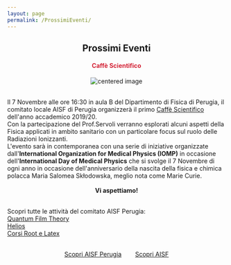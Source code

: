 ```yaml
---
layout: page
permalink: /ProssimiEventi/
---
```


<center><h2><b> Prossimi Eventi </b></h2></center>
<center><h4><b><font style="color:rgb(211, 35, 54);">Caffè Scientifico</font></b></h4></center>

 <figure>
<center>
    <img src="/perugia/img/medicina.png" alt="centered image" style="max-width:70%"
    height="auto" width="auto" class="responsive" >
</center>
</figure>

<section>

<br>
Il 7 Novembre alle ore 16:30 in aula B del Dipartimento di Fisica di Perugia, il comitato locale AISF di Perugia organizzerà il primo <a href="/perugia/CaffèScientifico"> Caffè Scientifico</a> dell'anno accademico 2019/20. <br>Con la partecipazione del Prof.Servoli verranno esplorati alcuni aspetti della Fisica applicati in ambito sanitario con un particolare focus sul ruolo delle Radiazioni Ionizzanti.<br>
L'evento sarà in contemporanea con una serie di iniziative organizzate dall'<b>International Organization for Medical Physics (IOMP)</b> in occasione dell'<b>International Day of Medical Physics</b> che si svolge  il 7 Novembre di ogni anno in occasione dell'anniversario della nascita della fisica e chimica polacca Maria Salomea Skłodowska, meglio nota come Marie Curie. <br><br>
<center><b>Vi aspettiamo!</b></center><br>

Scopri tutte le attività del comitato AISF Perugia:<br>
<a href="/perugia/QFT"> Quantum Film Theory</a> <br>
<a href="/perugia/Helios"> Helios</a> <br>
<a href="/perugia/Corsi"> Corsi Root e Latex</a> <br><br>

<center>
<a href="/perugia/"> Scopri AISF Perugia</a>&nbsp; &nbsp; &nbsp; &nbsp;
<a href="http://ai-sf.it">Scopri AISF</a>
</center>

</section>
